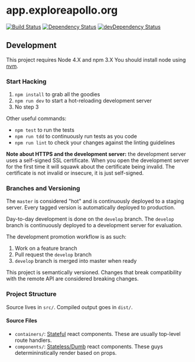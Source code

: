 # app.exploreapollo.org

[![Build Status](https://travis-ci.org/JamieCrisman/konbini.svg)](https://travis-ci.org/JamieCrisman/konbini)
[![Dependency Status](https://david-dm.org/jamiecrisman/konbini.svg)](https://david-dm.org/jamiecrisman/konbini)
[![devDependency Status](https://david-dm.org/jamiecrisman/konbini/dev-status.svg)](https://david-dm.org/jamiecrisman/konbini#info=devDependencies)

## Development

This project requires Node 4.X and npm 3.X You should install node using [nvm][].

### Start Hacking

1. `npm install` to grab all the goodies
2. `npm run dev` to start a hot-reloading development server
3. No step 3

Other useful commands:

* `npm test` to run the tests
* `npm run tdd` to continuously run tests as you code
* `npm run lint` to check your changes against the linting guidelines

**Note about HTTPS and the development server:** the development server uses a
self-signed SSL certificate. When you open the development server for the first
time it will squawk about the certificate being invalid. The certificate is not
invalid or insecure, it is just self-signed.

### Branches and Versioning

The `master` is considered "hot" and is continuously deployed to a staging
server. Every tagged version is automatically deployed to production.

Day-to-day development is done on the `develop` branch. The `develop` branch is continuously deployed to a development server for evaluation.

The development promotion workflow is as such:

1. Work on a feature branch
2. Pull request the `develop` branch
3. `develop` branch is merged into master when ready

This project is semantically versioned. Changes that break compatibility with
the remote API are considered breaking changes.

### Project Structure

Source lives in `src/`. Compiled output goes in `dist/`.

#### Source Files

- `containers/`: [Stateful][dumb-comp] react components. These are usually top-level route handlers.
- `components/`: [Stateless/Dumb][dumb-comp] react components. These guys determininstically render based on props.

[nvm]: https://github.com/creationix/nvm
[jest]: https://facebook.github.io/jest/
[dumb-comp]: https://github.com/uberVU/react-guide/blob/master/props-vs-state.md#component-types
